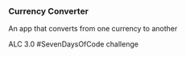 ### Currency Converter

An app that converts from one currency to another

ALC 3.0 #SevenDaysOfCode challenge
